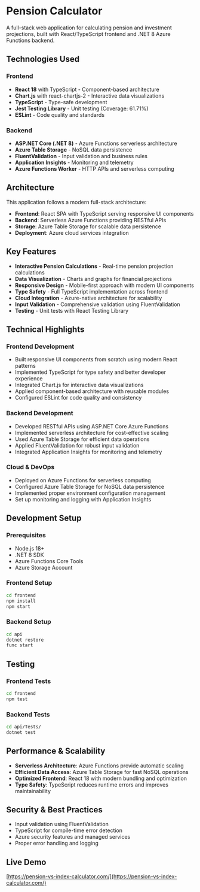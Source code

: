 # Pension Calculator

A full-stack web application for calculating pension and investment projections, built with React/TypeScript frontend and .NET 8 Azure Functions backend.

## Technologies Used

### Frontend
- **React 18** with TypeScript - Component-based architecture
- **Chart.js** with react-chartjs-2 - Interactive data visualizations
- **TypeScript** - Type-safe development
- **Jest Testing Library** - Unit testing (Coverage: 61.71%)
- **ESLint** - Code quality and standards

### Backend
- **ASP.NET Core (.NET 8)** - Azure Functions serverless architecture
- **Azure Table Storage** - NoSQL data persistence
- **FluentValidation** - Input validation and business rules
- **Application Insights** - Monitoring and telemetry
- **Azure Functions Worker** - HTTP APIs and serverless computing

## Architecture

This application follows a modern full-stack architecture:

- **Frontend**: React SPA with TypeScript serving responsive UI components
- **Backend**: Serverless Azure Functions providing RESTful APIs
- **Storage**: Azure Table Storage for scalable data persistence
- **Deployment**: Azure cloud services integration

## Key Features

- **Interactive Pension Calculations** - Real-time pension projection calculations
- **Data Visualization** - Charts and graphs for financial projections
- **Responsive Design** - Mobile-first approach with modern UI components
- **Type Safety** - Full TypeScript implementation across frontend
- **Cloud Integration** - Azure-native architecture for scalability
- **Input Validation** - Comprehensive validation using FluentValidation
- **Testing** - Unit tests with React Testing Library

## Technical Highlights

### Frontend Development
- Built responsive UI components from scratch using modern React patterns
- Implemented TypeScript for type safety and better developer experience
- Integrated Chart.js for interactive data visualizations
- Applied component-based architecture with reusable modules
- Configured ESLint for code quality and consistency

### Backend Development
- Developed RESTful APIs using ASP.NET Core Azure Functions
- Implemented serverless architecture for cost-effective scaling
- Used Azure Table Storage for efficient data operations
- Applied FluentValidation for robust input validation
- Integrated Application Insights for monitoring and telemetry

### Cloud & DevOps
- Deployed on Azure Functions for serverless computing
- Configured Azure Table Storage for NoSQL data persistence
- Implemented proper environment configuration management
- Set up monitoring and logging with Application Insights

## Development Setup

### Prerequisites
- Node.js 18+
- .NET 8 SDK
- Azure Functions Core Tools
- Azure Storage Account

### Frontend Setup
```bash
cd frontend
npm install
npm start
```

### Backend Setup
```bash
cd api
dotnet restore
func start
```

## Testing

### Frontend Tests
```bash
cd frontend
npm test
```

### Backend Tests
```bash
cd api/Tests/
dotnet test
```

## Performance & Scalability

- **Serverless Architecture**: Azure Functions provide automatic scaling
- **Efficient Data Access**: Azure Table Storage for fast NoSQL operations
- **Optimized Frontend**: React 18 with modern bundling and optimization
- **Type Safety**: TypeScript reduces runtime errors and improves maintainability

## Security & Best Practices

- Input validation using FluentValidation
- TypeScript for compile-time error detection
- Azure security features and managed services
- Proper error handling and logging

## Live Demo

[https://pension-vs-index-calculator.com/](https://pension-vs-index-calculator.com/)
